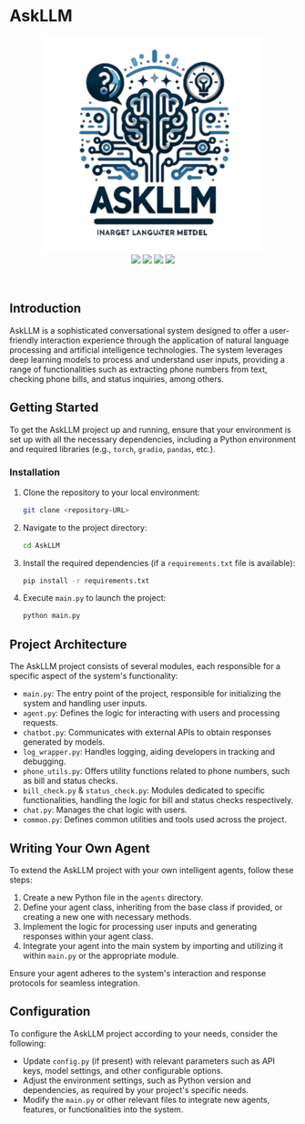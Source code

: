 # AskLLM

<div align=center>
<img src="asklm.png"  width="380" height="380" />
</div>
<div align=center>
    <img src="https://img.shields.io/badge/License-Apache%202.0-brightgreen.svg" />
<img src="https://img.shields.io/badge/Pytorch-1.10.1-green.svg"  />
<img src="https://img.shields.io/badge/Python-3.9-blue.svg"  />
<img src="https://img.shields.io/badge/Long-Yuan-green.svg"  />
</div>
<div>
<br>
<br>
</div>


## Introduction

AskLLM is a sophisticated conversational system designed to offer a user-friendly interaction experience through the application of natural language processing and artificial intelligence technologies. The system leverages deep learning models to process and understand user inputs, providing a range of functionalities such as extracting phone numbers from text, checking phone bills, and status inquiries, among others.

## Getting Started

To get the AskLLM project up and running, ensure that your environment is set up with all the necessary dependencies, including a Python environment and required libraries (e.g., `torch`, `gradio`, `pandas`, etc.).

### Installation

1. Clone the repository to your local environment:
    ```bash
    git clone <repository-URL>
    ```

2. Navigate to the project directory:
    ```bash
    cd AskLLM
    ```

3. Install the required dependencies (if a `requirements.txt` file is available):
    ```bash
    pip install -r requirements.txt
    ```

4. Execute `main.py` to launch the project:
    ```bash
    python main.py
    ```

## Project Architecture

The AskLLM project consists of several modules, each responsible for a specific aspect of the system's functionality:

- `main.py`: The entry point of the project, responsible for initializing the system and handling user inputs.
- `agent.py`: Defines the logic for interacting with users and processing requests.
- `chatbot.py`: Communicates with external APIs to obtain responses generated by models.
- `log_wrapper.py`: Handles logging, aiding developers in tracking and debugging.
- `phone_utils.py`: Offers utility functions related to phone numbers, such as bill and status checks.
- `bill_check.py` & `status_check.py`: Modules dedicated to specific functionalities, handling the logic for bill and status checks respectively.
- `chat.py`: Manages the chat logic with users.
- `common.py`: Defines common utilities and tools used across the project.

## Writing Your Own Agent

To extend the AskLLM project with your own intelligent agents, follow these steps:

1. Create a new Python file in the `agents` directory.
2. Define your agent class, inheriting from the base class if provided, or creating a new one with necessary methods.
3. Implement the logic for processing user inputs and generating responses within your agent class.
4. Integrate your agent into the main system by importing and utilizing it within `main.py` or the appropriate module.

Ensure your agent adheres to the system's interaction and response protocols for seamless integration.

## Configuration

To configure the AskLLM project according to your needs, consider the following:

- Update `config.py` (if present) with relevant parameters such as API keys, model settings, and other configurable options.
- Adjust the environment settings, such as Python version and dependencies, as required by your project's specific needs.
- Modify the `main.py` or other relevant files to integrate new agents, features, or functionalities into the system.
